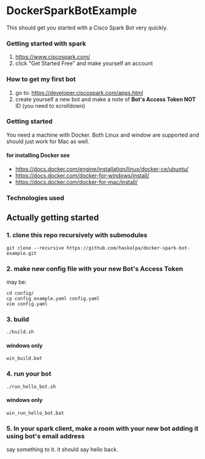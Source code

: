 # DockerSparkBotExample
This should get you started with a Cisco Spark Bot very quickly.

### Getting started with spark 
1. https://www.ciscospark.com/
2. click "Get Started Free" and make yourself an account

### How to get my first bot
1. go to: https://developer.ciscospark.com/apps.html
2. create yourself a new bot and make a note of **Bot's Access Token NOT** ID (you need to scrolldown)

### Getting started
You need a machine with Docker. Both Linux and window are supported and should just work for Mac as well.
#### for installing Docker see
- https://docs.docker.com/engine/installation/linux/docker-ce/ubuntu/
- https://docs.docker.com/docker-for-windows/install/
- https://docs.docker.com/docker-for-mac/install/

### Technologies used

## Actually getting started
### 1. clone this repo recursively with submodules
```
git clone --recursive https://github.com/haskalpa/docker-spark-bot-example.git
```
### 2. make new config file with your new Bot's Access Token
may be:
```
cd config/
cp config_example.yaml config.yaml
vim config.yaml
```

### 3. build
```
./build.sh 
```
#### windows only
```
win_build.bat
```

### 4. run your bot
```
./run_hello_bot.sh 
```
#### windows only
```
win_run_hello_bot.bat
```

### 5. In your spark client, make a room with your new bot adding it using bot's email address
say something to it. it should say hello back.

